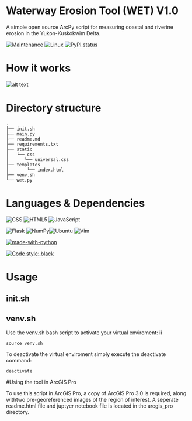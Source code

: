 # Waterway Erosion Tool (WET) V1.0
A simple open source ArcPy script for measuring coastal and riverine erosion in the Yukon-Kuskokwim Delta.


[![Maintenance](https://img.shields.io/badge/Maintained%3F-yes-green.svg)](https://GitHub.com/Naereen/StrapDown.js/graphs/commit-activity) [![Linux](https://svgshare.com/i/Zhy.svg)](https://svgshare.com/i/Zhy.svg) [![PyPI status](https://img.shields.io/pypi/status/ansicolortags.svg)](https://pypi.python.org/pypi/ansicolortags/t)

# How it works
![alt text](https://github.com/[Nalaquq]/[WET]/blob/master/WET.pdf?raw=true)
# Directory structure

	.
	├── init.sh
	├── main.py
	├── readme.md
	├── requirements.txt
	├── static
	│   └── css
	│      └── universal.css
	├── templates
	│   	└── index.html
	├── venv.sh
	└── wet.py


# Languages & Dependencies 
![CSS](https://img.shields.io/badge/CSS3-1572B6?style=for-the-badge&logo=css3&logoColor=white) ![HTML5](https://img.shields.io/badge/HTML5-E34F26?style=for-the-badge&logo=html5&logoColor=white) ![JavaScript](https://img.shields.io/badge/JavaScript-F7DF1E?style=for-the-badge&logo=javascript&logoColor=black) 

![Flask](https://img.shields.io/badge/Flask-000000?style=for-the-badge&logo=flask&logoColor=white) ![NumPy](https://img.shields.io/badge/numpy-%23013243.svg?style=for-the-badge&logo=numpy&logoColor=white)![Ubuntu](https://img.shields.io/badge/Ubuntu-E95420?style=for-the-badge&logo=ubuntu&logoColor=white) ![Vim](https://img.shields.io/badge/VIM-%2311AB00.svg?style=for-the-badge&logo=vim&logoColor=white)

[![made-with-python](https://img.shields.io/badge/Made%20with-Python-1f425f.svg)](https://www.python.org/)
 
[![Code style: black](https://img.shields.io/badge/code%20style-black-000000.svg)](https://github.com/psf/black)

# Usage
## init.sh

## venv.sh 
Use the venv.sh bash script to activate your virtual enviroment: 
ii
~~~
source venv.sh 
~~~

To deactivate the virtual enviroment simply execute the deactivate command: 

~~~
deactivate
~~~ 

#Using the tool in ArcGIS Pro

To use this script in ArcGIS Pro, a copy of ArcGIS Pro 3.0 is required, along withtwo pre-georeferenced images of the region of interest. A seperate readme.html file and juptyer notebook file is located in the arcgis_pro directory. 


